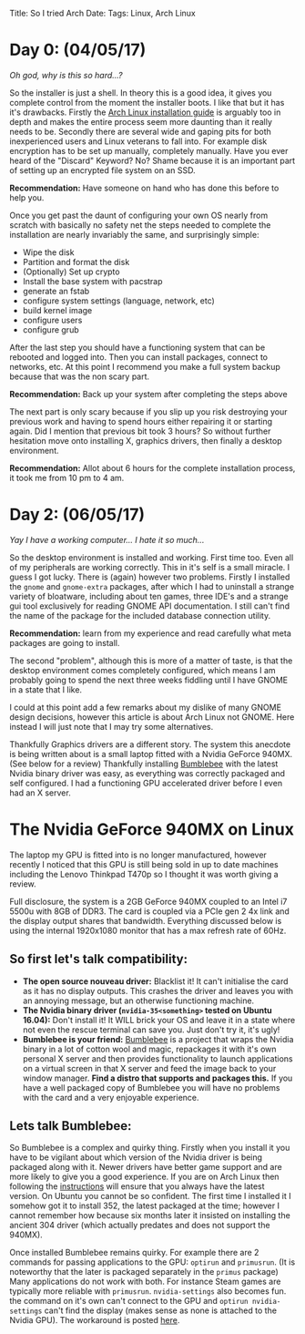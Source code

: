 Title: So I tried Arch
Date: 
Tags: Linux, Arch Linux

Day 0: (04/05/17)
======

*Oh god, why is this so hard...?*

So the installer is just a shell. In theory this is a good idea, it gives you complete control from the moment the installer boots. I like that but it has it's drawbacks. Firstly the [Arch Linux installation guide](https://wiki.archlinux.org/index.php/Installation_guide) is arguably too in depth and makes the entire process seem more daunting than it really needs to be. Secondly there are several wide and gaping pits for both inexperienced users and Linux veterans to fall into. For example disk encryption has to be set up manually, completely manually. Have you ever heard of the "Discard" Keyword? No? Shame because it is an important part of setting up an encrypted file system on an SSD. 

**Recommendation:** Have someone on hand who has done this before to help you.

Once you get past the daunt of configuring your own OS nearly from scratch with basically no safety net the steps needed to complete the installation are nearly invariably the same, and surprisingly simple:

  - Wipe the disk 
  - Partition and format the disk
  - (Optionally) Set up crypto
  - Install the base system with pacstrap
  - generate an fstab
  - configure system settings (language, network, etc)
  - build kernel image
  - configure users
  - configure grub
  
After the last step you should have a functioning system that can be rebooted and logged into. Then you can install packages, connect to networks, etc. At this point I recommend you make a full system backup because that was the non scary part.

**Recommendation:** Back up your system after completing the steps above

The next part is only scary because if you slip up you risk destroying your previous work and having to spend hours either repairing it or starting again. Did I mention that previous bit took 3 hours? So without further hesitation move onto installing X, graphics drivers, then finally a desktop environment. 

**Recommendation:** Allot about 6 hours for the complete installation process, it took me from 10 pm to 4 am.

Day 2: (06/05/17)
======

*Yay I have a working computer... I hate it so much...*

So the desktop environment is installed and working. First time too. Even all of my peripherals are working correctly. This in it's self is a small miracle. I guess I got lucky. There is (again) however two problems. Firstly I installed the `gnome` and `gnome-extra` packages, after which I had to uninstall a strange variety of bloatware, including about ten games, three IDE's and a strange gui tool exclusively for reading GNOME API documentation. I still can't find the name of the package for the included database connection utility. 

**Recommendation:** learn from my experience and read carefully what meta packages are going to install.

The second "problem", although this is more of a matter of taste, is that the desktop environment comes completely configured, which means I am probably going to spend the next three weeks fiddling until I have GNOME in a state that I like.

I could at this point add a few remarks about my dislike of many GNOME design decisions, however this article is about Arch Linux not GNOME. Here instead I will just note that I may try some alternatives. 

Thankfully Graphics drivers are a different story. The system this anecdote is being written about is a small laptop fitted with a Nvidia GeForce 940MX. (See below for a review) Thankfully installing [Bumblebee](https://wiki.archlinux.org/index.php/Bumblebee) with the latest Nvidia binary driver was easy, as everything was correctly packaged and self configured. I had a functioning GPU accelerated driver before I even had an X server.

<script src="https://gist.github.com/XenGi/39c1e8b023fe5bee7c924258367cd633.js"></script>

The Nvidia GeForce 940MX on Linux
=================================
The laptop my GPU is fitted into is no longer manufactured, however recently I noticed that this GPU is still being sold in up to date machines including the Lenovo Thinkpad T470p so I thought it was worth giving a review.

Full disclosure, the system is a 2GB GeForce 940MX coupled to an Intel i7 5500u with 8GB of DDR3. The card is coupled via a PCIe gen 2 4x link and the display output shares that bandwidth. Everything discussed below is using the internal 1920x1080 monitor that has a max refresh rate of 60Hz.

So first let's talk compatibility:
----------------------------------
 - **The open source nouveau driver:** Blacklist it! It can't initialise the card as it has no display outputs. This crashes the driver and leaves you with an annoying message, but an otherwise functioning machine.
 - **The Nvidia binary driver (`nvidia-35<something>`  tested on Ubuntu 16.04):** Don't install it! It WILL brick your OS and leave it in a state where not even the rescue terminal can save you. Just don't try it, it's ugly!
 - **Bumblebee is your friend:** [Bumblebee](https://wiki.archlinux.org/index.php/Bumblebee) is a project that wraps the Nvidia binary in a lot of cotton wool and magic, repackages it with it's own personal X server and then provides functionality to launch applications on a virtual screen in that X server and feed the image back to your window manager. **Find a distro that supports and packages this.** If you have a well packaged copy of Bumblebee you will have no problems with the card and a very enjoyable experience. 
 
Lets talk Bumblebee:
--------------------
So Bumblebee is a complex and quirky thing. Firstly when you install it you have to be vigilant about which version of the Nvidia driver is being packaged along with it. Newer drivers have better game support and are more likely to give you a good experience. If you are on Arch Linux then following the [instructions](https://wiki.archlinux.org/index.php/Bumblebee#Installing_Bumblebee_with_Intel.2FNVIDIA) will ensure that you always have the latest version. On Ubuntu you cannot be so confident. The first time I installed it I somehow got it to install 352, the latest packaged at the time; however I cannot remember how because six months later it insisted on installing the ancient 304 driver (which actually predates and does not support the 940MX).

Once installed Bumblebee remains quirky. For example there are 2 commands for passing applications to the GPU: `optirun` and `primusrun`. (It is noteworthy that the later is packaged separately in the `primus` package) Many applications do not work with both. For instance Steam games are typically more reliable with `primusrun`. `nvidia-settings` also becomes fun. the command on it's own can't connect to the GPU and `optirun nvidia-settings` can't find the display (makes sense as none is attached to the Nvidia GPU). The workaround is posted [here](https://wiki.archlinux.org/index.php/Bumblebee#General_usage).
